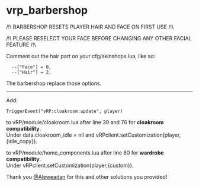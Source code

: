 # vrp_barbershop

/!\ BARBERSHOP RESETS PLAYER HAIR AND FACE ON FIRST USE /!\\

/!\ PLEASE RESELECT YOUR FACE BEFORE CHANGING ANY OTHER FACIAL FEATURE /!\\

Comment out the hair part on your cfg/skinshops.lua, like so:
```
  --["Face"] = 0,
  --["Hair"] = 2,
```
The barbershop replace those options.
***
Add:
```
TriggerEvent("vRP:cloakroom:update", player)

```
to vRP/module/cloakroom.lua after line 39 and 76 for **cloakroom compatibility**.  
Under data.cloakroom_idle = nil and vRPclient.setCustomization(player,{idle_copy}).

to vRP/module/home_components.lua after line 80 for **wardrobe compatibility**.  
Under vRPclient.setCustomization(player,{custom}).

Thank you [@Aleweadan](https://github.com/Aleweadan) for this and other solutions you provided!

